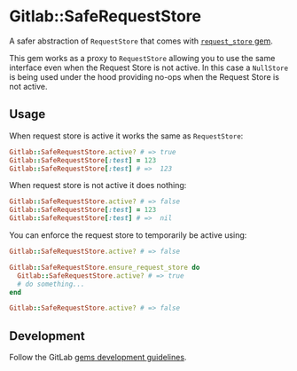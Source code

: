 # Gitlab::SafeRequestStore

A safer abstraction of `RequestStore` that comes with [`request_store` gem](https://github.com/steveklabnik/request_store).

This gem works as a proxy to `RequestStore` allowing you to use the same interface even when the Request Store
is not active. In this case a `NullStore` is being used under the hood providing no-ops when the Request Store
is not active.

## Usage

When request store is active it works the same as `RequestStore`:

```ruby
Gitlab::SafeRequestStore.active? # => true
Gitlab::SafeRequestStore[:test] = 123
Gitlab::SafeRequestStore[:test] # =>  123
```

When request store is not active it does nothing:

```ruby
Gitlab::SafeRequestStore.active? # => false
Gitlab::SafeRequestStore[:test] = 123
Gitlab::SafeRequestStore[:test] # =>  nil
```

You can enforce the request store to temporarily be active using:

```ruby
Gitlab::SafeRequestStore.active? # => false

Gitlab::SafeRequestStore.ensure_request_store do
  Gitlab::SafeRequestStore.active? # => true
  # do something...
end

Gitlab::SafeRequestStore.active? # => false
```

## Development

Follow the GitLab [gems development guidelines](../../doc/development/gems.md).
